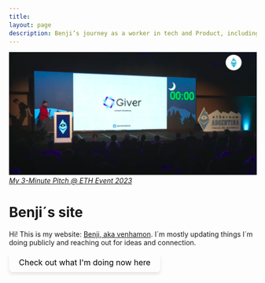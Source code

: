 ```yaml
---
title: 
layout: page
description: Benji’s journey as a worker in tech and Product, including career goals, interests, networking, small blogging, playing bass and music with his band Sinapsys, and book recommendations.
---
```


<!-- Google tag (gtag.js) -->
<script async src="https://www.googletagmanager.com/gtag/js?id=G-7Z9R6XC60Z"></script>
<script>
  window.dataLayer = window.dataLayer || [];
  function gtag(){dataLayer.push(arguments);}
  gtag('js', new Date());

  gtag('config', 'G-7Z9R6XC60Z');
</script>

[![Giver ETH](/assets/images/banner.png)](https://youtu.be/0ZllEEaVkq0?t=5203)
*[My 3-Minute Pitch @ ETH Event 2023](https://youtu.be/0ZllEEaVkq0?t=5203)*

<!--
> <div style="text-align: right;">
> "We play not to avoid losing but to find out what we are capable of"  
>   <br/>
> — Jane McGonigal 
> </div>
-->

# Benji´s site

<!--
## What is this all?

bundle exec jekyll serve --livereload

http://localhost:4000

-->

Hi! This is my website: [Benji, aka venhamon](/about/). I´m mostly updating things I´m doing publicly and reaching out for ideas and connection.  

<!-- Monochrome scale button with elevated effect -->
<style>
.mono-scale-btn {
  display: inline-block;
  padding: 10px 20px;
  background-color: transparent;
  color: #000000; /* Black text */
  text-decoration: none;
  border-radius: 8px;
  font-size: 1rem;
  text-align: center;
  box-shadow: 0 4px 6px rgba(0, 0, 0, 0.1);
  transform: translateY(-2px);
  transition: color 0.2s ease-in-out, box-shadow 0.2s ease-in-out, transform 0.2s ease-in-out;
}
.mono-scale-btn:hover {
  color: #6c757d; /* Grey text */
  box-shadow: 0 6px 12px rgba(0, 0, 0, 0.2);
  transform: translateY(-4px) scale(1.05); /* Slight scale */
}
@media screen and (max-width: 600px) {
  .mono-scale-btn {
    padding: 8px 16px;
    font-size: 0.9rem;
  }
}
</style>

<a href="/now/" class="mono-scale-btn" aria-label="Contact me via email">
Check out what I'm doing now here
</a>



<!--
<a href="/now/" style="display: inline-block; padding: 10px 20px; border: 2px solid #6c757d; color: #6c757d; text-decoration: none; border-radius: 5px; background-color: transparent;" onmouseover="this.style.backgroundColor='#6c757d'; this.style.color='white';" onmouseout="this.style.backgroundColor='transparent'; this.style.color='#6c757d';">Check out what I'm doing now here</a>
-->

<!--
# > "The only way to do great work is to love what you do."  
# > — Steve Jobs
-->

